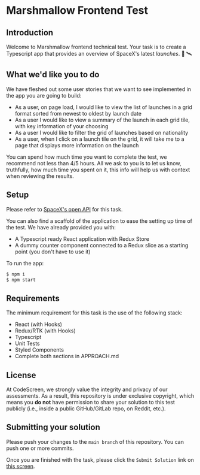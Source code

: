 # Marshmallow Frontend Test

## Introduction

Welcome to Marshmallow frontend technical test.
Your task is to create a Typescript app that provides an overview of SpaceX's latest _launches_. 🚀 🛰

## What we'd like you to do

We have fleshed out some user stories that we want to see implemented in the app you are going to build:

- As a user, on page load, I would like to view the list of launches in a grid format sorted from newest to oldest by launch date
- As a user I would like to view a summary of the launch in each grid tile, with key information of your choosing
- As a user I would like to filter the grid of launches based on nationality
- As a user, when I click on a launch tile on the grid, it will take me to a page that displays more information on the launch

You can spend how much time you want to complete the test, we recommend not less than 4/5 hours.
All we ask to you is to let us know, truthfully, how much time you spent on it, this info will help us with context when reviewing the results.

## Setup

Please refer to [SpaceX's open API](https://github.com/r-spacex/SpaceX-API/blob/master/docs/README.md) for this task.

You can also find a scaffold of the application to ease the setting up time of the test.
We have already provided you with:

- A Typescript ready React application with Redux Store
- A dummy counter component connected to a Redux slice as a starting point (you don't have to use it)

To run the app:

```zsh
$ npm i
$ npm start
```

## Requirements

The minimum requirement for this task is the use of the following stack:

- React (with Hooks)
- Redux/RTK (with Hooks)
- Typescript
- Unit Tests
- Styled Components
- Complete both sections in APPROACH.md
## License

At CodeScreen, we strongly value the integrity and privacy of our assessments. As a result, this repository is under exclusive copyright, which means you **do not** have permission to share your solution to this test publicly (i.e., inside a public GitHub/GitLab repo, on Reddit, etc.). <br>

## Submitting your solution

Please push your changes to the `main branch` of this repository. You can push one or more commits. <br>

Once you are finished with the task, please click the `Submit Solution` link on <a href="https://app.codescreen.com/candidate/65e7ea3c-c8cc-4bc1-9634-26beebecc45f" target="_blank">this screen</a>.